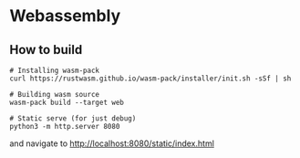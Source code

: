 # Webassembly 

## How to build

```shell script
# Installing wasm-pack
curl https://rustwasm.github.io/wasm-pack/installer/init.sh -sSf | sh

# Building wasm source
wasm-pack build --target web

# Static serve (for just debug)
python3 -m http.server 8080
``` 

and navigate to [http://localhost:8080/static/index.html](http://localhost:8080/static/index.html)